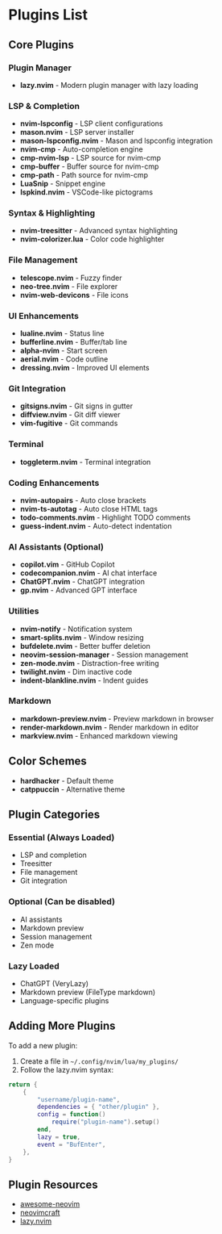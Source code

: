 # Plugins List

## Core Plugins

### Plugin Manager
- **lazy.nvim** - Modern plugin manager with lazy loading

### LSP & Completion
- **nvim-lspconfig** - LSP client configurations
- **mason.nvim** - LSP server installer
- **mason-lspconfig.nvim** - Mason and lspconfig integration
- **nvim-cmp** - Auto-completion engine
- **cmp-nvim-lsp** - LSP source for nvim-cmp
- **cmp-buffer** - Buffer source for nvim-cmp
- **cmp-path** - Path source for nvim-cmp
- **LuaSnip** - Snippet engine
- **lspkind.nvim** - VSCode-like pictograms

### Syntax & Highlighting
- **nvim-treesitter** - Advanced syntax highlighting
- **nvim-colorizer.lua** - Color code highlighter

### File Management
- **telescope.nvim** - Fuzzy finder
- **neo-tree.nvim** - File explorer
- **nvim-web-devicons** - File icons

### UI Enhancements
- **lualine.nvim** - Status line
- **bufferline.nvim** - Buffer/tab line
- **alpha-nvim** - Start screen
- **aerial.nvim** - Code outline
- **dressing.nvim** - Improved UI elements

### Git Integration
- **gitsigns.nvim** - Git signs in gutter
- **diffview.nvim** - Git diff viewer
- **vim-fugitive** - Git commands

### Terminal
- **toggleterm.nvim** - Terminal integration

### Coding Enhancements
- **nvim-autopairs** - Auto close brackets
- **nvim-ts-autotag** - Auto close HTML tags
- **todo-comments.nvim** - Highlight TODO comments
- **guess-indent.nvim** - Auto-detect indentation

### AI Assistants (Optional)
- **copilot.vim** - GitHub Copilot
- **codecompanion.nvim** - AI chat interface
- **ChatGPT.nvim** - ChatGPT integration
- **gp.nvim** - Advanced GPT interface

### Utilities
- **nvim-notify** - Notification system
- **smart-splits.nvim** - Window resizing
- **bufdelete.nvim** - Better buffer deletion
- **neovim-session-manager** - Session management
- **zen-mode.nvim** - Distraction-free writing
- **twilight.nvim** - Dim inactive code
- **indent-blankline.nvim** - Indent guides

### Markdown
- **markdown-preview.nvim** - Preview markdown in browser
- **render-markdown.nvim** - Render markdown in editor
- **markview.nvim** - Enhanced markdown viewing

## Color Schemes
- **hardhacker** - Default theme
- **catppuccin** - Alternative theme

## Plugin Categories

### Essential (Always Loaded)
- LSP and completion
- Treesitter
- File management
- Git integration

### Optional (Can be disabled)
- AI assistants
- Markdown preview
- Session management
- Zen mode

### Lazy Loaded
- ChatGPT (VeryLazy)
- Markdown preview (FileType markdown)
- Language-specific plugins

## Adding More Plugins

To add a new plugin:

1. Create a file in `~/.config/nvim/lua/my_plugins/`
2. Follow the lazy.nvim syntax:

```lua
return {
    {
        "username/plugin-name",
        dependencies = { "other/plugin" },
        config = function()
            require("plugin-name").setup()
        end,
        lazy = true,
        event = "BufEnter",
    },
}
```

## Plugin Resources

- [awesome-neovim](https://github.com/rockerBOO/awesome-neovim)
- [neovimcraft](https://neovimcraft.com/)
- [lazy.nvim](https://github.com/folke/lazy.nvim)
